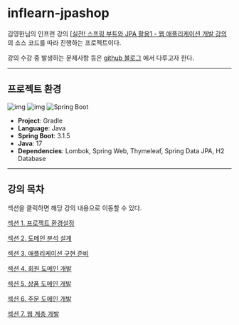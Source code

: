 # inflearn-jpashop
김영한님의 인프런 강의 [[실전! 스프링 부트와 JPA 활용1 - 웹 애플리케이션 개발 강의](https://www.inflearn.com/course/%EC%8A%A4%ED%94%84%EB%A7%81%EB%B6%80%ED%8A%B8-JPA-%ED%99%9C%EC%9A%A9-1/dashboard) 의 소스 코드를 따라 진행하는 프로젝트이다.

강의 수강 중 발생하는 문제사항 등은 [github 블로그](https://yeondori.github.io/posts/utilizing-jpa-1-01/) 에서 다루고자 한다.

---

## 프로젝트 환경
![img](https://img.shields.io/badge/gradle-02303A?style=for-the-badge&logo=gradle&logoColor=white) ![img](https://img.shields.io/badge/java-007396?style=for-the-badge&logo=java&logoColor=white) ![Spring Boot](https://img.shields.io/badge/springboot-6DB33F?style=for-the-badge&logo=springboot&logoColor=white)
- **Project**: Gradle
- **Language**: Java
- **Spring Boot**: 3.1.5
- **Java**: 17
- **Dependencies**: Lombok, Spring Web, Thymeleaf, Spring Data JPA, H2 Database

--- 

## 강의 목차

섹션을 클릭하면 해당 강의 내용으로 이동할 수 있다. 

[섹션 1. 프로젝트 환경설정](docs/section01.md)   

[섹션 2. 도메인 분석 설계](docs/section02.md)  

[섹션 3. 애플리케이션 구현 준비](docs/section03.md)  

[섹션 4. 회원 도메인 개발](docs/section04.md)   

[섹션 5. 상품 도메인 개발](docs/section05.md)   

[섹션 6. 주문 도메인 개발](docs/section06.md)   

[섹션 7. 웹 계층 개발](docs/section06.md)